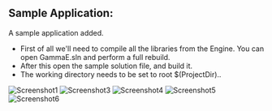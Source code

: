 ## Sample Application:
A sample application added.
- First of all we'll need to compile all the libraries from the Engine. You can open GammaE.sln and perform a full rebuild.
- After this open the sample solution file, and build it. 
- The working directory needs to be set to root $(ProjectDir)..

![Screenshot1](https://raw.githubusercontent.com/D0ct0rDave/GammaE_Engine/refs/heads/GammaE_Branch/repoimgs/Screenshot1.png)
![Screenshot3](https://raw.githubusercontent.com/D0ct0rDave/GammaE_Engine/refs/heads/GammaE_Branch/repoimgs/Screenshot3.png)
![Screenshot4](https://raw.githubusercontent.com/D0ct0rDave/GammaE_Engine/refs/heads/GammaE_Branch/repoimgs/Screenshot4.png)
![Screenshot5](https://raw.githubusercontent.com/D0ct0rDave/GammaE_Engine/refs/heads/GammaE_Branch/repoimgs/Screenshot5.png)
![Screenshot6](https://raw.githubusercontent.com/D0ct0rDave/GammaE_Engine/refs/heads/GammaE_Branch/repoimgs/Screenshot6.png)
